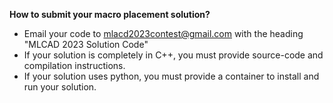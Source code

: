 **How to submit your macro placement solution?**

- Email your code to mlacd2023contest@gmail.com with the heading "MLCAD 2023 Solution Code"
- If your solution is completely in C++, you must provide source-code and compilation instructions.
- If your solution uses python, you must provide a container to install and run your solution.
